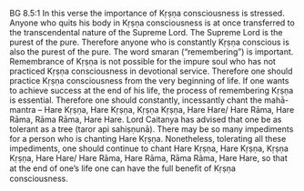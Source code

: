 BG 8.5:1	In this verse the importance of Kṛṣṇa consciousness is stressed. Anyone who quits his body in Kṛṣṇa consciousness is at once transferred to the transcendental nature of the Supreme Lord. The Supreme Lord is the purest of the pure. Therefore anyone who is constantly Kṛṣṇa conscious is also the purest of the pure. The word smaran (“remembering”) is important. Remembrance of Kṛṣṇa is not possible for the impure soul who has not practiced Kṛṣṇa consciousness in devotional service. Therefore one should practice Kṛṣṇa consciousness from the very beginning of life. If one wants to achieve success at the end of his life, the process of remembering Kṛṣṇa is essential. Therefore one should constantly, incessantly chant the mahā-mantra – Hare Kṛṣṇa, Hare Kṛṣṇa, Kṛṣṇa Kṛṣṇa, Hare Hare/ Hare Rāma, Hare Rāma, Rāma Rāma, Hare Hare. Lord Caitanya has advised that one be as tolerant as a tree (taror api sahiṣṇunā). There may be so many impediments for a person who is chanting Hare Kṛṣṇa. Nonetheless, tolerating all these impediments, one should continue to chant Hare Kṛṣṇa, Hare Kṛṣṇa, Kṛṣṇa Kṛṣṇa, Hare Hare/ Hare Rāma, Hare Rāma, Rāma Rāma, Hare Hare, so that at the end of one’s life one can have the full beneﬁt of Kṛṣṇa consciousness.